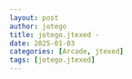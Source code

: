 ```yaml
---
layout: post
author: jotego
title: jotego.jtexed - 
date: 2025-01-03
categories: [Arcade, jtexed]
tags: [jotego.jtexed]
---
```


